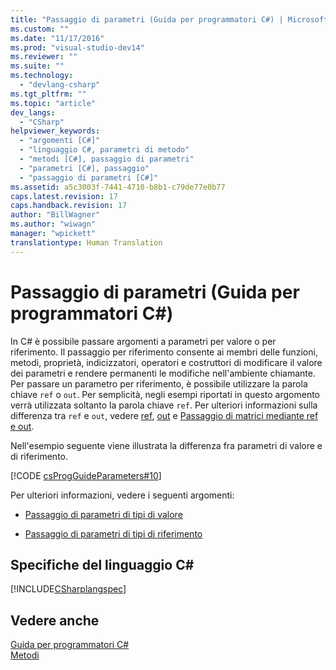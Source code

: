 ```yaml
---
title: "Passaggio di parametri (Guida per programmatori C#) | Microsoft Docs"
ms.custom: ""
ms.date: "11/17/2016"
ms.prod: "visual-studio-dev14"
ms.reviewer: ""
ms.suite: ""
ms.technology: 
  - "devlang-csharp"
ms.tgt_pltfrm: ""
ms.topic: "article"
dev_langs: 
  - "CSharp"
helpviewer_keywords: 
  - "argomenti [C#]"
  - "linguaggio C#, parametri di metodo"
  - "metodi [C#], passaggio di parametri"
  - "parametri [C#], passaggio"
  - "passaggio di parametri [C#]"
ms.assetid: a5c3003f-7441-4710-b8b1-c79de77e0b77
caps.latest.revision: 17
caps.handback.revision: 17
author: "BillWagner"
ms.author: "wiwagn"
manager: "wpickett"
translationtype: Human Translation
---
```

# Passaggio di parametri (Guida per programmatori C#)
In C\# è possibile passare argomenti a parametri per valore o per riferimento.  Il passaggio per riferimento consente ai membri delle funzioni, metodi, proprietà, indicizzatori, operatori e costruttori di modificare il valore dei parametri e rendere permanenti le modifiche nell'ambiente chiamante.  Per passare un parametro per riferimento, è possibile utilizzare la parola chiave `ref` o `out`.  Per semplicità, negli esempi riportati in questo argomento verrà utilizzata soltanto la parola chiave `ref`.  Per ulteriori informazioni sulla differenza tra `ref` e `out`, vedere [ref](../../../csharp/language-reference/keywords/ref.md), [out](../../../csharp/language-reference/keywords/out.md) e [Passaggio di matrici mediante ref e out](../../../csharp/programming-guide/arrays/passing-arrays-using-ref-and-out.md).  
  
 Nell'esempio seguente viene illustrata la differenza fra parametri di valore e di riferimento.  
  
 [!CODE [csProgGuideParameters#10](../CodeSnippet/VS_Snippets_VBCSharp/csProgGuideParameters#10)]  
  
 Per ulteriori informazioni, vedere i seguenti argomenti:  
  
-   [Passaggio di parametri di tipi di valore](../../../csharp/programming-guide/classes-and-structs/passing-value-type-parameters.md)  
  
-   [Passaggio di parametri di tipi di riferimento](../../../csharp/programming-guide/classes-and-structs/passing-reference-type-parameters.md)  
  
## Specifiche del linguaggio C\#  
 [!INCLUDE[CSharplangspec](../../../csharp/language-reference/keywords/includes/csharplangspec_md.md)]  
  
## Vedere anche  
 [Guida per programmatori C\#](../../../csharp/programming-guide/index.md)   
 [Metodi](../../../csharp/programming-guide/classes-and-structs/methods.md)